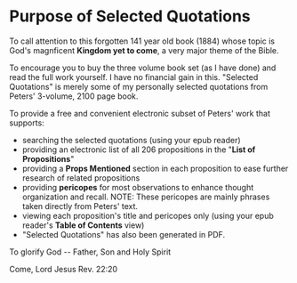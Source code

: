 # Purpose of Selected Quotations

To call attention to this forgotten 141 year old book (1884) whose topic is God's magnficent **Kingdom yet to come**, a very major theme of the Bible.

To encourage you to buy the three volume book set (as I have done) and read the full work yourself. I have no financial gain in this. "Selected Quotations" is merely some of my personally selected quotations from Peters' 3-volume, 2100 page book.

To provide a free and convenient electronic subset of Peters' work that supports:
- searching the selected quotations (using your epub reader)
- providing an electronic list of all 206 propositions in the "**List of Propositions**"
- providing a **Props Mentioned** section in each proposition to ease further research of related propositions
- providing **pericopes** for most observations to enhance thought organization and recall. NOTE: These pericopes are mainly phrases taken directly from Peters' text.
- viewing each proposition's title and pericopes only (using your epub reader's **Table of Contents** view)
- "Selected Quotations" has also been generated in PDF.

To glorify God -- Father, Son and Holy Spirit

Come, Lord Jesus
Rev. 22:20
